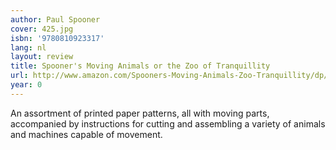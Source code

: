 ```yaml
---
author: Paul Spooner
cover: 425.jpg
isbn: '9780810923317'
lang: nl
layout: review
title: Spooner's Moving Animals or the Zoo of Tranquillity
url: http://www.amazon.com/Spooners-Moving-Animals-Zoo-Tranquillity/dp/0810923319?SubscriptionId=0VMG0VFGBMRWVRA58R02&tag=ldvd-20&linkCode=xm2&camp=2025&creative=165953&creativeASIN=0810923319
year: 0
---
```

An assortment of printed paper patterns, all with moving parts, accompanied by instructions for cutting and assembling a variety of animals and machines capable of movement.
